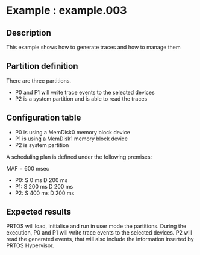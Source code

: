 # Example : example.003

## Description
This example shows how to generate traces and how to manage them

## Partition definition
There are three partitions.
- P0 and P1 will write trace events to the selected devices
- P2 is a system partition and is able to read the traces 

## Configuration table
- P0 is using a MemDisk0 memory block device
- P1 is using a MemDisk1 memory block device
- P2 is system partition

A scheduling plan is defined under the following premises:

MAF = 600 msec 		
- P0: S   0 ms  D 200 ms  
- P1: S 200 ms  D 200 ms  
- P2: S 400 ms  D 200 ms  

## Expected results
PRTOS will load, initialise and run in user mode the partitions. 
During the execution, P0 and P1 will write trace events to the selected devices. 
P2 will read the generated events, that will also include the information inserted by PRTOS Hypervisor.

